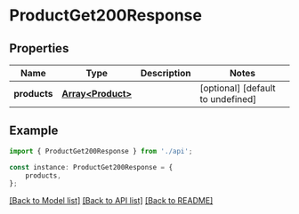 # ProductGet200Response


## Properties

Name | Type | Description | Notes
------------ | ------------- | ------------- | -------------
**products** | [**Array&lt;Product&gt;**](Product.md) |  | [optional] [default to undefined]

## Example

```typescript
import { ProductGet200Response } from './api';

const instance: ProductGet200Response = {
    products,
};
```

[[Back to Model list]](../README.md#documentation-for-models) [[Back to API list]](../README.md#documentation-for-api-endpoints) [[Back to README]](../README.md)
